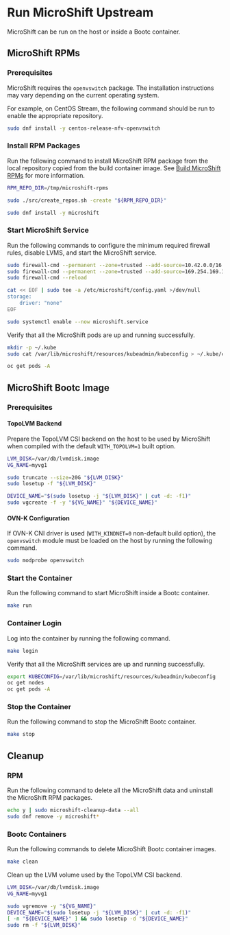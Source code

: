 # Run MicroShift Upstream

MicroShift can be run on the host or inside a Bootc container.

## MicroShift RPMs

### Prerequisites

MicroShift requires the `openvswitch` package. The installation instructions may
vary depending on the current operating system.

For example, on CentOS Stream, the following command should be run to enable the
appropriate repository.

```bash
sudo dnf install -y centos-release-nfv-openvswitch
```

### Install RPM Packages

Run the following command to install MicroShift RPM package from the local
repository copied from the build container image.
See [Build MicroShift RPMs](../docs/build.md#build-microshift-rpms) for more information.

```bash
RPM_REPO_DIR=/tmp/microshift-rpms

sudo ./src/create_repos.sh -create "${RPM_REPO_DIR}"

sudo dnf install -y microshift
```

### Start MicroShift Service

Run the following commands to configure the minimum required firewall rules,
disable LVMS, and start the MicroShift service.

```bash
sudo firewall-cmd --permanent --zone=trusted --add-source=10.42.0.0/16
sudo firewall-cmd --permanent --zone=trusted --add-source=169.254.169.1
sudo firewall-cmd --reload

cat << EOF | sudo tee -a /etc/microshift/config.yaml >/dev/null
storage:
    driver: "none"
EOF

sudo systemctl enable --now microshift.service
```

Verify that all the MicroShift pods are up and running successfully.

```bash
mkdir -p ~/.kube
sudo cat /var/lib/microshift/resources/kubeadmin/kubeconfig > ~/.kube/config

oc get pods -A
```

## MicroShift Bootc Image

### Prerequisites

#### TopoLVM Backend

Prepare the TopoLVM CSI backend on the host to be used by MicroShift when compiled
with the default `WITH_TOPOLVM=1` built option.

```bash
LVM_DISK=/var/db/lvmdisk.image
VG_NAME=myvg1

sudo truncate --size=20G "${LVM_DISK}"
sudo losetup -f "${LVM_DISK}"

DEVICE_NAME="$(sudo losetup -j "${LVM_DISK}" | cut -d: -f1)"
sudo vgcreate -f -y "${VG_NAME}" "${DEVICE_NAME}"
```

#### OVN-K Configuration

If OVN-K CNI driver is used (`WITH_KINDNET=0` non-default build option), the
`openvswitch` module must be loaded on the host by running the following command.

```bash
sudo modprobe openvswitch
```

### Start the Container

Run the following command to start MicroShift inside a Bootc container.

```bash
make run
```

### Container Login

Log into the container by running the following command.

```bash
make login
```

Verify that all the MicroShift services are up and running successfully.

```bash
export KUBECONFIG=/var/lib/microshift/resources/kubeadmin/kubeconfig
oc get nodes
oc get pods -A
```

### Stop the Container

Run the following command to stop the MicroShift Bootc container.

```bash
make stop
```

## Cleanup

### RPM

Run the following command to delete all the MicroShift data and uninstall the
MicroShift RPM packages.

```bash
echo y | sudo microshift-cleanup-data --all
sudo dnf remove -y microshift*
```

### Bootc Containers

Run the following commands to delete MicroShift Bootc container images.

```bash
make clean
```

Clean up the LVM volume used by the TopoLVM CSI backend.

```bash
LVM_DISK=/var/db/lvmdisk.image
VG_NAME=myvg1

sudo vgremove -y "${VG_NAME}"
DEVICE_NAME="$(sudo losetup -j "${LVM_DISK}" | cut -d: -f1)"
[ -n "${DEVICE_NAME}" ] && sudo losetup -d "${DEVICE_NAME}"
sudo rm -f "${LVM_DISK}"
```
